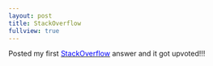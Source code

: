 ```yaml
---
layout: post
title: StackOverflow
fullview: true
---
```


Posted my first [<span style="color: blue">StackOverflow</span>](http://stackoverflow.com/questions/36684924/c-polymorphism-find-out-type-of-derived-class/) answer and it got upvoted!!!
